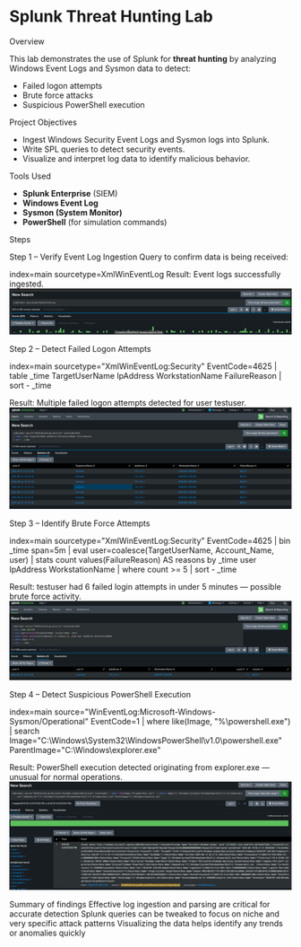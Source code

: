 # Splunk Threat Hunting Lab

Overview

This lab demonstrates the use of Splunk for **threat hunting** by analyzing Windows Event Logs and Sysmon data to detect:
- Failed logon attempts
- Brute force attacks
- Suspicious PowerShell execution


Project Objectives

- Ingest Windows Security Event Logs and Sysmon logs into Splunk.
- Write SPL queries to detect security events.
- Visualize and interpret log data to identify malicious behavior.



Tools Used

- **Splunk Enterprise** (SIEM)
- **Windows Event Log**
- **Sysmon (System Monitor)**
- **PowerShell** (for simulation commands)



Steps

Step 1 – Verify Event Log Ingestion
Query to confirm data is being received:

index=main sourcetype=XmlWinEventLog
Result: Event logs successfully ingested.
![Step 1](images/step1.png)

Step 2 – Detect Failed Logon Attempts

index=main sourcetype="XmlWinEventLog:Security" EventCode=4625
| table _time TargetUserName IpAddress WorkstationName FailureReason
| sort - _time

Result: Multiple failed logon attempts detected for user testuser.
![Step 2](Images/step2.png)

Step 3 – Identify Brute Force Attempts

index=main sourcetype="XmlWinEventLog:Security" EventCode=4625
| bin _time span=5m
| eval user=coalesce(TargetUserName, Account_Name, user)
| stats count values(FailureReason) AS reasons by _time user IpAddress WorkstationName
| where count >= 5
| sort - _time

Result: testuser had 6 failed login attempts in under 5 minutes — possible brute force activity.
![Step 3](Images/step3.png)


Step 4 – Detect Suspicious PowerShell Execution

index=main source="WinEventLog:Microsoft-Windows-Sysmon/Operational" EventCode=1
| where like(Image, "%\\powershell.exe")
| search Image="C:\\Windows\\System32\\WindowsPowerShell\\v1.0\\powershell.exe" 
         ParentImage="C:\\Windows\\explorer.exe"

Result: PowerShell execution detected originating from explorer.exe — unusual for normal operations.
![Step 4](Images/step4.png)


Summary of findings
  Effective log ingestion and parsing are critical for accurate detection
  Splunk queries can be tweaked to focus on niche and very specific attack patterns
  Visualizing the data helps identify any trends or anomalies quickly
